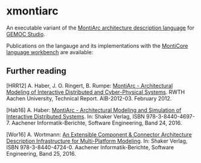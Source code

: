 # xmontiarc

An executable variant of the [MontiArc architecture description language](http://monticore.de/languages/montiarc) for [GEMOC Studio](http://gemoc.org/studio/). 


Publications on the langauge and its implementations with the [MontiCore language workbench](http://www.monticore.de/) are available: 


## Further reading

[HRR12] A. Haber, J. O. Ringert, B. Rumpe:
[MontiArc - Architectural Modeling of Interactive Distributed and Cyber-Physical Systems](http://www.se-rwth.de/publications/MontiArc-Architectural-Modeling-of-Interactive-Distributed-and-Cyber-Physical-Systems.pdf).
RWTH Aachen University, Technical Report. AIB-2012-03. February 2012.

[Hab16] A. Haber:
[MontiArc - Architectural Modeling and Simulation of Interactive Distributed Systems](http://www.se-rwth.de/phdtheses/Diss-Haber-MontiArc-Architectural-Modeling-and-Simulation-of-Interactive-Distributed-Systems.pdf).
In: Shaker Verlag, ISBN 978-3-8440-4697-7. Aachener Informatik-Berichte, Software Engineering, Band 24, 2016.

[Wor16] A. Wortmann:
[An Extensible Component & Connector Architecture Description Infrastructure for Multi-Platform Modeling](http://www.se-rwth.de/phdtheses/Diss-Wortmann-An-Extensible-Component-and-Connector-Architecture-Description-Infrastructure-for-Multi-Platform-Modeling.pdf).
In: Shaker Verlag, ISBN 978-3-8440-4724-0. Aachener Informatik-Berichte, Software Engineering, Band 25, 2016.
